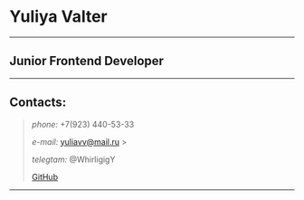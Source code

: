 # Yuliya Valter

---

## Junior Frontend Developer

---

## Contacts:

> _phone:_ +7(923) 440-53-33
>
> _e-mail:_ yuliavv@mail.ru >
>
> _telegtam:_ @WhirligigY
>
> [GitHub](https://github.com/whirligigY)

---
